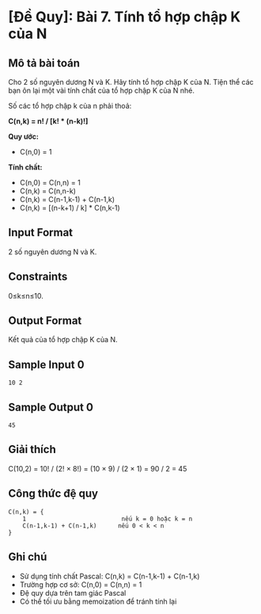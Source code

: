 # [Đề Quy]: Bài 7. Tính tổ hợp chập K của N

## Mô tả bài toán

Cho 2 số nguyên dương N và K. Hãy tính tổ hợp chập K của N. Tiện thể các bạn ôn lại một vài tính chất của tổ hợp chập K của N nhé.

Số các tổ hợp chập k của n phải thoả:

**C(n,k) = n! / [k! * (n-k)!]**

**Quy ước:**
- C(n,0) = 1

**Tính chất:**
- C(n,0) = C(n,n) = 1
- C(n,k) = C(n,n-k)  
- C(n,k) = C(n-1,k-1) + C(n-1,k)
- C(n,k) = [(n-k+1) / k] * C(n,k-1)

## Input Format

2 số nguyên dương N và K.

## Constraints

0≤k≤n≤10.

## Output Format

Kết quả của tổ hợp chập K của N.

## Sample Input 0

```
10 2
```

## Sample Output 0

```
45
```

## Giải thích

C(10,2) = 10! / (2! × 8!) = (10 × 9) / (2 × 1) = 90 / 2 = 45

## Công thức đệ quy

```
C(n,k) = {
    1                           nếu k = 0 hoặc k = n
    C(n-1,k-1) + C(n-1,k)      nếu 0 < k < n
}
```

## Ghi chú

- Sử dụng tính chất Pascal: C(n,k) = C(n-1,k-1) + C(n-1,k)
- Trường hợp cơ sở: C(n,0) = C(n,n) = 1
- Đệ quy dựa trên tam giác Pascal
- Có thể tối ưu bằng memoization để tránh tính lại